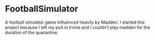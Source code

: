 # FootballSimulator
A football simulator game influenced heavily by Madden. I started this project because I left my ps4 in Irvine and I couldn't play madden for the duration of the quarantine.
